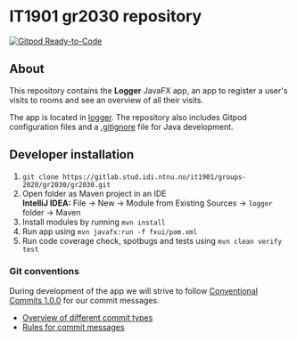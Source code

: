 # IT1901 gr2030 repository

[![Gitpod Ready-to-Code](https://img.shields.io/badge/Gitpod-Ready--to--Code-blue?logo=gitpod)](https://gitpod.idi.ntnu.no/#https://gitlab.stud.idi.ntnu.no/it1901/groups-2020/gr2030/gr2030)

## About

This repository contains the **Logger** JavaFX app, an app to register a user's visits to rooms and see an overview of all their visits.

The app is located in [logger](logger). The repository also includes Gitpod configuration files and a [.gitignore](.gitignore) file for Java development.

## Developer installation

1. `git clone https://gitlab.stud.idi.ntnu.no/it1901/groups-2020/gr2030/gr2030.git`
2. Open folder as Maven project in an IDE  
    **IntelliJ IDEA:** File -> New -> Module from Existing Sources -> `logger` folder -> Maven
3. Install modules by running `mvn install`
4. Run app using `mvn javafx:run -f fxui/pom.xml`
5. Run code coverage check, spotbugs and tests using `mvn clean verify test`

### Git conventions

During development of the app we will strive to follow [Conventional Commits 1.0.0](https://www.conventionalcommits.org/en/v1.0.0/) for our commit messages.

- [Overview of different commit types](https://github.com/commitizen/conventional-commit-types/blob/v3.0.0/index.json)
- [Rules for commit messages](https://github.com/conventional-changelog/commitlint/tree/master/%40commitlint/config-conventional)
